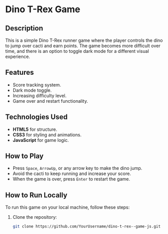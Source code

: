 # Dino T-Rex Game

## Description

This is a simple Dino T-Rex runner game where the player controls the dino to jump over cacti and earn points. The game becomes more difficult over time, and there is an option to toggle dark mode for a different visual experience.

## Features

- Score tracking system.
- Dark mode toggle.
- Increasing difficulty level.
- Game over and restart functionality.

## Technologies Used

- **HTML5** for structure.
- **CSS3** for styling and animations.
- **JavaScript** for game logic.

## How to Play

- Press `Space`, `ArrowUp`, or any arrow key to make the dino jump.
- Avoid the cacti to keep running and increase your score.
- When the game is over, press `Enter` to restart the game.

## How to Run Locally

To run this game on your local machine, follow these steps:

1. Clone the repository:
   ```bash
   git clone https://github.com/YourUsername/dino-t-rex--game-js.git
   ```
